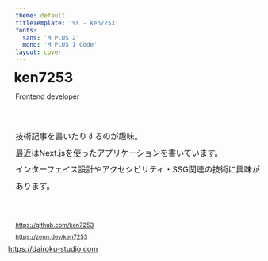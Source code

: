 ```yaml
---
theme: default
titleTemplate: '%s - ken7253'
fonts:
  sans: 'M PLUS 2'
  mono: 'M PLUS 1 Code'
layout: cover
---
```

<!-- markdownlint-disable first-line-h1 -->
<div style="display: flex; flex-direction: column; gap: 40px;">
  <div style="display: flex; justify-content: space-between; position: relative;">
    <div style="display: flex; flex-direction: column; gap: 16px;">
      <h1 style="margin: 0 0 0 -3px; line-height: 1;">ken7253</h1>
      <p style="margin: 0;">Frontend developer</p>
    </div>
    <img alt="" src="https://dairoku-studio.com/ogp-thumbnail.png" style="position:absolute; top:0; right:0; width: 200px; border-radius: 100vh; mix-blend-mode: overlay;">
  </div>

  <div>
    <p style="font-size: 1rem; line-height: 2.1;">
      技術記事を書いたりするのが趣味。<br>
      最近はNext.jsを使ったアプリケーションを書いています。<br>
      インターフェイス設計やアクセシビリティ・SSG関連の技術に興味があります。
    </p>
  </div>

  <div style="display: flex; gap: 12px; flex-direction: column;">
    <a href="https://github.com/ken7253" style="border: none; display: flex; flex-direction: column; gap: 8px; width: fit-content;">
      <span style="display: flex; gap: 8px; align-items: center; line-height: 1; font-size: 0.75rem;">
        <radix-icons-github-logo />https://github.com/ken7253
      </span>
    </a>
    <a href="https://zenn.dev/ken7253" style="border: none; display: flex; flex-direction: column; gap: 8px; width: fit-content;">
      <span style="display: flex; gap: 8px; align-items: center; line-height: 1; font-size: 0.75rem;">
        <simple-icons-zenn/>https://zenn.dev/ken7253
      </span>
    </a>
      <a href="https://dairoku-studio.com/" style="border: none; display: flex; flex-direction: column; gap: 8px; width: fit-content;">
      <span style="display: flex; gap: 8px; align-items: center; line-height: 1; font-size: 0.75rem;">
        <mdi-web style="scale: 1.2;"/>https://dairoku-studio.com
      </span>
    </a>
  </div>
</div>
